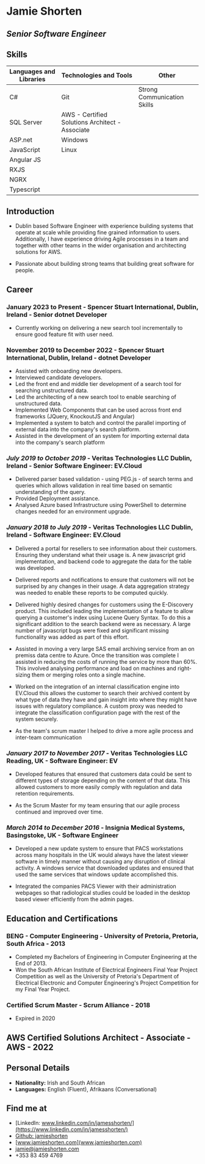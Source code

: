 # Jamie Shorten

## _Senior Software Engineer_

## Skills

| **Languages and Libraries** | **Technologies and Tools**                      | **Other**                   |
| --------------------------- | ----------------------------------------------- | --------------------------- |
| C#                          | Git                                             | Strong Communication Skills |
| SQL Server                  | AWS - Certified Solutions Architect - Associate |                             |
| ASP.net                     | Windows                                         |                             |
| JavaScript                  | Linux                                           |                             |
| Angular JS                  |                                                 |                             |
| RXJS                        |                                                 |                             |
| NGRX                        |                                                 |                             |
| Typescript                  |                                                 |                             |

## Introduction

- Dublin based Software Engineer with experience building systems that operate at scale while providing fine grained information to users. Additionally, I have experience driving Agile processes in a team and together with other teams in the wider organisation and architecting solutions for AWS.

- Passionate about building strong teams that building great software for people.

## Career

### January 2023 to Present - **Spencer Stuart International, Dublin, Ireland** - Senior dotnet Developer

- Currently working on delivering a new search tool incrementally to ensure good feature fit with user need.

### November 2019 to December 2022 - **Spencer Stuart International, Dublin, Ireland** - dotnet Developer

- Assisted with onboarding new developers.
- Interviewed candidate developers.
- Led the front end and middle tier development of a search tool for searching unstructured data.
- Led the architecting of a new search tool to enable searching of unstructured data.
- Implemented Web Components that can be used across front end frameworks (JQuery, KnockoutJS and Angular)
- Implemented a system to batch and control the parallel importing of external data into the company's search platform.
- Assisted in the development of an system for importing external data into the company's search platform

### _July 2019 to October 2019_ - **Veritas Technologies LLC Dublin, Ireland** - Senior Software Engineer: EV.Cloud

- Delivered parser based validation - using PEG.js - of search terms and queries which allows validation in real time based on semantic understanding of the query.
- Provided Deployment assistance.
- Analysed Azure based Infrastructure using PowerShell to determine changes needed for an environment upgrade.

### _January 2018 to July 2019_ - **Veritas Technologies LLC Dublin, Ireland** - Software Engineer: EV.Cloud

- Delivered a portal for resellers to see information about their customers. Ensuring they understand what their usage is. A new javascript grid implementation, and backend code to aggregate the data for the table was developed.
- Delivered reports and notifications to ensure that customers will not be surprised by any changes in their usage. A data aggregation strategy was needed to enable these reports to be computed quickly.

- Delivered highly desired changes for customers using the E-Discovery product. This included leading the implementation of a feature to allow querying a customer's index using Lucene Query Syntax. To do this a significant addition to the search backend were as necessary. A large number of javascript bugs were fixed and significant missing functionality was added as part of this effort.

- Assisted in moving a very large SAS email archiving service from an on premiss data centre to Azure. Once the transition was complete I assisted in reducing the costs of running the service by more than 60%. This involved analysing performance and load on machines and right-sizing them or merging roles onto a single machine.

- Worked on the integration of an internal classification engine into EV.Cloud this allows the customer to search their archived content by what type of data they have and gain insight into where they might have issues with regulatory compliance. A custom proxy was needed to integrate the classification configuration page with the rest of the system securely.

- As the team's scrum master I helped to drive a more agile process and inter-team communication

### _January 2017 to November 2017_ - **Veritas Technologies LLC Reading, UK** - Software Engineer: EV

- Developed features that ensured that customers data could be sent to different types of storage depending on the content of that data. This allowed customers to more easily comply with regulation and data retention requirements.

- As the Scrum Master for my team ensuring that our agile process continued and improved over time.

### _March 2014 to December 2016_ - **Insignia Medical Systems, Basingstoke, UK** - Software Engineer

- Developed a new update system to ensure that PACS workstations across many hospitals in the UK would always have the latest viewer software in timely manner without causing any disruption of clinical activity. A windows service that downloaded updates and ensured that used the same services that windows update accomplished this.

- Integrated the companies PACS Viewer with their administration webpages so that radiological studies could be loaded in the desktop based viewer efficiently from the admin pages.

## Education and Certifications

### **BENG - Computer Engineering** - University of Pretoria, Pretoria, South Africa - 2013

- Completed my Bachelors of Engineering in Computer Engineering at the End of 2013.
- Won the South African Institute of Electrical Engineers Final Year Project Competition as well as the University of Pretoria's Department of Electrical Electronic and Computer Engineering's Project Competition for my Final Year Project.

### **Certified Scrum Master** - Scrum Alliance - 2018

- Expired in 2020

## **AWS Certified Solutions Architect - Associate** - AWS - 2022

## Personal Details

- **Nationality:** Irish and South African
- **Languages:** English (Fluent), Afrikaans (Conversational)

## Find me at

- [LinkedIn: www.linkedin.com/in/jamesshorten/](https://www.linkedin.com/in/jamesshorten/)
- [Github: jamieshorten](https://github.com/jamieshorten)
- [www.jamieshorten.com](www.jamieshorten.com)
- [jamie@jamieshorten.com](mailto:jamie@jamieshorten.com)
- +353 83 459 4769
